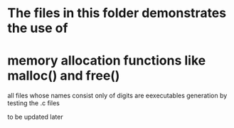 # The files in this folder demonstrates the use of 
# memory allocation functions like malloc() and free()

all files whose names consist only of digits are eexecutables
generation by testing the .c files

to be updated later
